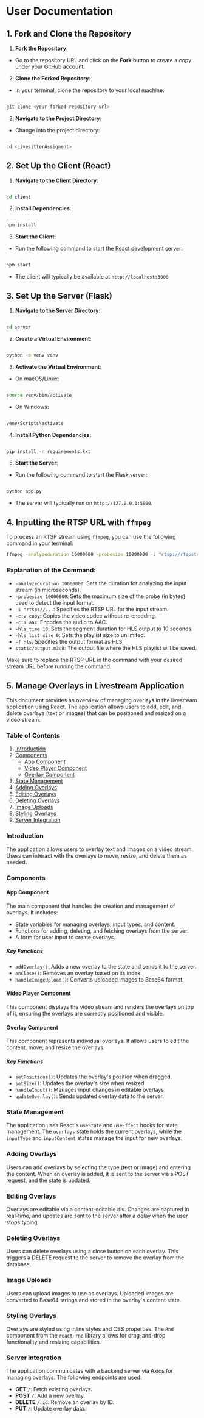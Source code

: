 
  

# User Documentation

  

## 1. Fork and Clone the Repository

1.  **Fork the Repository**:

  

- Go to the repository URL and click on the **Fork** button to create a copy under your GitHub account.

  

2.  **Clone the Forked Repository**:

  

- In your terminal, clone the repository to your local machine:

```bash

git clone <your-forked-repository-url>

```

3.  **Navigate to the Project Directory**:

  

- Change into the project directory:

```bash

cd <LivesitterAssigment>

```

## 2. Set Up the Client (React)

  

1.  **Navigate to the Client Directory**:

```bash

cd client

```

  

2.  **Install Dependencies**:

``` bash

npm install

```

3.  **Start the Client**:

- Run the following command to start the React development server:

```bash

npm start

```

- The client will typically be available at `http://localhost:3000`

## 3. Set Up the Server (Flask)

  

1.  **Navigate to the Server Directory**:

```bash

cd server

```

2.  **Create a Virtual Environment**:

```bash

python -m venv venv

```

3.  **Activate the Virtual Environment**:

- On macOS/Linux:

```bash

source venv/bin/activate

```

- On Windows:

```bash

venv\Scripts\activate

```

4.  **Install Python Dependencies**:

```bash

pip install -r requirements.txt

```

5.  **Start the Server**:

- Run the following command to start the Flask server:

```bash

python app.py

```

- The server will typically run on `http://127.0.0.1:5000`.
## 4. Inputting the RTSP URL with `ffmpeg`

To process an RTSP stream using `ffmpeg`, you can use the following command in your terminal: 
```bash 
ffmpeg -analyzeduration 10000000 -probesize 10000000 -i "rtsp://rtspstream:36db633d016c43cca6ab857176ae6417@zephyr.rtsp.stream/pattern" \ -c:v copy -c:a aac -hls_time 10 -hls_list_size 0 -f hls static/output.m3u8
```
### Explanation of the Command:

-   `-analyzeduration 10000000`: Sets the duration for analyzing the input stream (in microseconds).
-   `-probesize 10000000`: Sets the maximum size of the probe (in bytes) used to detect the input format.
-   `-i "rtsp://...`: Specifies the RTSP URL for the input stream.
-   `-c:v copy`: Copies the video codec without re-encoding.
-   `-c:a aac`: Encodes the audio to AAC.
-   `-hls_time 10`: Sets the segment duration for HLS output to 10 seconds.
-   `-hls_list_size 0`: Sets the playlist size to unlimited.
-   `-f hls`: Specifies the output format as HLS.
-   `static/output.m3u8`: The output file where the HLS playlist will be saved.

Make sure to replace the RTSP URL in the command with your desired stream URL before running the command.


## 5. Manage Overlays in Livestream Application

This document provides an overview of managing overlays in the livestream application using React. The application allows users to add, edit, and delete overlays (text or images) that can be positioned and resized on a video stream.


### Table of Contents

1.  [Introduction](#introduction)
2.  [Components](#components)
    -   [App Component](#app-component)
    -   [Video Player Component](#video-player-component)
    -   [Overlay Component](#overlay-component)
3.  [State Management](#state-management)
4.  [Adding Overlays](#adding-overlays)
5.  [Editing Overlays](#editing-overlays)
6.  [Deleting Overlays](#deleting-overlays)
7.  [Image Uploads](#image-uploads)
8.  [Styling Overlays](#styling-overlays)
9.  [Server Integration](#server-integration)

### Introduction

The application allows users to overlay text and images on a video stream. Users can interact with the overlays to move, resize, and delete them as needed.

### Components

#### App Component

The main component that handles the creation and management of overlays. It includes:

-   State variables for managing overlays, input types, and content.
-   Functions for adding, deleting, and fetching overlays from the server.
-   A form for user input to create overlays.

##### Key Functions

-   `addOverlay()`: Adds a new overlay to the state and sends it to the server.
-   `onClose()`: Removes an overlay based on its index.
-   `handleImageUpload()`: Converts uploaded images to Base64 format.

#### Video Player Component

This component displays the video stream and renders the overlays on top of it, ensuring the overlays are correctly positioned and visible.

#### Overlay Component

This component represents individual overlays. It allows users to edit the content, move, and resize the overlays.

##### Key Functions

-   `setPositions()`: Updates the overlay's position when dragged.
-   `setSize()`: Updates the overlay's size when resized.
-   `handleInput()`: Manages input changes in editable overlays.
-   `updateOverlay()`: Sends updated overlay data to the server.

### State Management

The application uses React's `useState` and `useEffect` hooks for state management. The `overlays` state holds the current overlays, while the `inputType` and `inputContent` states manage the input for new overlays.

### Adding Overlays

Users can add overlays by selecting the type (text or image) and entering the content. When an overlay is added, it is sent to the server via a POST request, and the state is updated.

### Editing Overlays

Overlays are editable via a content-editable div. Changes are captured in real-time, and updates are sent to the server after a delay when the user stops typing.

### Deleting Overlays

Users can delete overlays using a close button on each overlay. This triggers a DELETE request to the server to remove the overlay from the database.

### Image Uploads

Users can upload images to use as overlays. Uploaded images are converted to Base64 strings and stored in the overlay's content state.

### Styling Overlays

Overlays are styled using inline styles and CSS properties. The `Rnd` component from the `react-rnd` library allows for drag-and-drop functionality and resizing capabilities.

### Server Integration

The application communicates with a backend server via Axios for managing overlays. The following endpoints are used:

-   **GET** `/`: Fetch existing overlays.
-   **POST** `/`: Add a new overlay.
-   **DELETE** `/:id`: Remove an overlay by ID.
-   **PUT** `/`: Update overlay data.